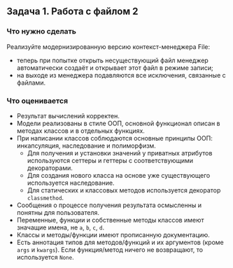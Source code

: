 ## Задача 1. Работа с файлом 2
### Что нужно сделать
Реализуйте модернизированную версию контекст-менеджера File:

- теперь при попытке открыть несуществующий файл менеджер автоматически создаёт и открывает этот файл в режиме записи;
- на выходе из менеджера подавляются все исключения, связанные с файлами.
### Что оценивается
- Результат вычислений корректен.
- Модели реализованы в стиле ООП, основной функционал описан в методах классов и в отдельных функциях.
- При написании классов соблюдаются основные принципы ООП: инкапсуляция, наследование и полиморфизм.
  - Для получения и установки значений у приватных атрибутов используются сеттеры и геттеры с соответствующими декораторами.
  - Для создания нового класса на основе уже существующего используется наследование.
  - Для статических и классовых методов используется декоратор `classmethod`.
- Сообщения о процессе получения результата осмысленны и понятны для пользователя.
- Переменные, функции и собственные методы классов имеют значащие имена, не `a`, `b`, `c`, `d`.
- Классы и методы/функции имеют прописанную документацию.
- Есть аннотация типов для методов/функций и их аргументов (кроме `args` и `kwargs`). Если функция/метод ничего не возвращают, то используется `None`.
